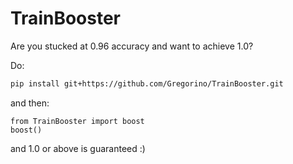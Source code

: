 # TrainBooster

Are you stucked at 0.96 accuracy and want to achieve 1.0?

Do:
```bash
pip install git+https://github.com/Gregorino/TrainBooster.git
```

and then:
```
from TrainBooster import boost
boost()
```
and 1.0 or above is guaranteed :)
